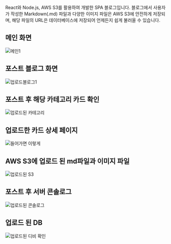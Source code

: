 React와 Node.js, AWS S3를 활용하여 개발한 SPA 블로그입니다. 
블로그에서 사용자가 작성한 Markdown(.md) 파일과 다양한 이미지 파일은 AWS S3에 안전하게 저장되며, 해당 파일의 URL은 데이터베이스에 저장되어 언제든지 쉽게 불러올 수 있습니다.

## 메인 화면
![메인1](https://github.com/user-attachments/assets/58c812b3-c4e8-43cd-988b-94abd134e4e8)

## 포스트 블로그 화면
![업로드블로그1](https://github.com/user-attachments/assets/9eb61971-bbb3-4947-807e-59cfe4ab31e2)

## 포스트 후 해당 카테고리 카드 확인
![업로드된 카테고리](https://github.com/user-attachments/assets/fac4f302-58dd-461d-a17a-d619af1519bc)

## 업로드한 카드 상세 페이지
![들어가면 이렇게](https://github.com/user-attachments/assets/3443d44c-6342-476d-8773-88422bb436fa)

## AWS S3에 업로드 된 md파일과 이미지 파일
![업로드된 S3](https://github.com/user-attachments/assets/d6fb239d-ed38-4be5-ac86-6ed443548c68)

## 포스트 후 서버 콘솔로그
![업로드된 콘솔로그](https://github.com/user-attachments/assets/75f55077-9b09-412d-a603-f5637c70bdee)

## 업로드 된 DB
![업로드된 디비 확인](https://github.com/user-attachments/assets/35423545-9804-418b-86c6-32165251ff48)
